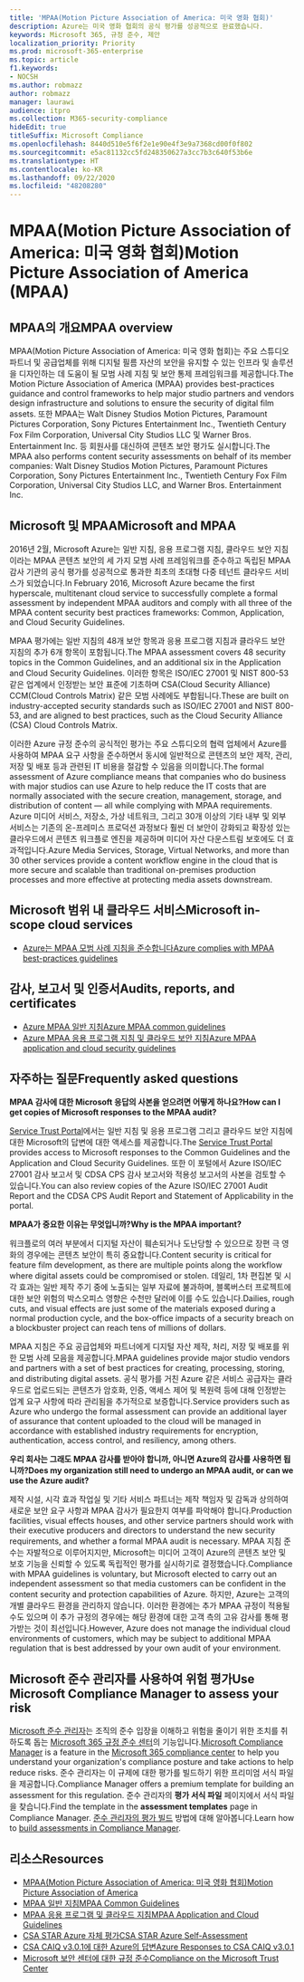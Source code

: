 ```yaml
---
title: 'MPAA(Motion Picture Association of America: 미국 영화 협회)'
description: Azure는 미국 영화 협회의 공식 평가를 성공적으로 완료했습니다.
keywords: Microsoft 365, 규정 준수, 제안
localization_priority: Priority
ms.prod: microsoft-365-enterprise
ms.topic: article
f1.keywords:
- NOCSH
ms.author: robmazz
author: robmazz
manager: laurawi
audience: itpro
ms.collection: M365-security-compliance
hideEdit: true
titleSuffix: Microsoft Compliance
ms.openlocfilehash: 8440d510e5f6f2e1e90e4f3e9a7368cd00f0f802
ms.sourcegitcommit: e5ac81132cc5fd248350627a3cc7b3c640f53b6e
ms.translationtype: HT
ms.contentlocale: ko-KR
ms.lasthandoff: 09/22/2020
ms.locfileid: "48208280"
---
```

# <a name="motion-picture-association-of-america-mpaa"></a><span data-ttu-id="89ae7-104">MPAA(Motion Picture Association of America: 미국 영화 협회)</span><span class="sxs-lookup"><span data-stu-id="89ae7-104">Motion Picture Association of America (MPAA)</span></span>

## <a name="mpaa-overview"></a><span data-ttu-id="89ae7-105">MPAA의 개요</span><span class="sxs-lookup"><span data-stu-id="89ae7-105">MPAA overview</span></span>

<span data-ttu-id="89ae7-106">MPAA(Motion Picture Association of America: 미국 영화 협회)는 주요 스튜디오 파트너 및 공급업체를 위해 디지털 필름 자산의 보안을 유지할 수 있는 인프라 및 솔루션을 디자인하는 데 도움이 될 모범 사례 지침 및 보안 통제 프레임워크를 제공합니다.</span><span class="sxs-lookup"><span data-stu-id="89ae7-106">The Motion Picture Association of America (MPAA) provides best-practices guidance and control frameworks to help major studio partners and vendors design infrastructure and solutions to ensure the security of digital film assets.</span></span> <span data-ttu-id="89ae7-107">또한 MPAA는 Walt Disney Studios Motion Pictures, Paramount Pictures Corporation, Sony Pictures Entertainment Inc., Twentieth Century Fox Film Corporation, Universal City Studios LLC 및 Warner Bros. Entertainment Inc. 등 회원사를 대신하여 콘텐츠 보안 평가도 실시합니다.</span><span class="sxs-lookup"><span data-stu-id="89ae7-107">The MPAA also performs content security assessments on behalf of its member companies: Walt Disney Studios Motion Pictures, Paramount Pictures Corporation, Sony Pictures Entertainment Inc., Twentieth Century Fox Film Corporation, Universal City Studios LLC, and Warner Bros. Entertainment Inc.</span></span>

## <a name="microsoft-and-mpaa"></a><span data-ttu-id="89ae7-108">Microsoft 및 MPAA</span><span class="sxs-lookup"><span data-stu-id="89ae7-108">Microsoft and MPAA</span></span>

<span data-ttu-id="89ae7-109">2016년 2월, Microsoft Azure는 일반 지침, 응용 프로그램 지침, 클라우드 보안 지침이라는 MPAA 콘텐츠 보안의 세 가지 모범 사례 프레임워크를 준수하고 독립된 MPAA 감사 기관의 공식 평가를 성공적으로 통과한 최초의 초대형 다중 테넌트 클라우드 서비스가 되었습니다.</span><span class="sxs-lookup"><span data-stu-id="89ae7-109">In February 2016, Microsoft Azure became the first hyperscale, multitenant cloud service to successfully complete a formal assessment by independent MPAA auditors and comply with all three of the MPAA content security best practices frameworks: Common, Application, and Cloud Security Guidelines.</span></span>

<span data-ttu-id="89ae7-110">MPAA 평가에는 일반 지침의 48개 보안 항목과 응용 프로그램 지침과 클라우드 보안 지침의 추가 6개 항목이 포함됩니다.</span><span class="sxs-lookup"><span data-stu-id="89ae7-110">The MPAA assessment covers 48 security topics in the Common Guidelines, and an additional six in the Application and Cloud Security Guidelines.</span></span> <span data-ttu-id="89ae7-111">이러한 항목은 ISO/IEC 27001 및 NIST 800-53 같은 업계에서 인정받는 보안 표준에 기초하며 CSA(Cloud Security Alliance) CCM(Cloud Controls Matrix) 같은 모범 사례에도 부합됩니다.</span><span class="sxs-lookup"><span data-stu-id="89ae7-111">These are built on industry-accepted security standards such as ISO/IEC 27001 and NIST 800-53, and are aligned to best practices, such as the Cloud Security Alliance (CSA) Cloud Controls Matrix.</span></span>

<span data-ttu-id="89ae7-112">이러한 Azure 규정 준수의 공식적인 평가는 주요 스튜디오의 협력 업체에서 Azure를 사용하여 MPAA 요구 사항을 준수하면서 동시에 일반적으로 콘텐츠의 보안 제작, 관리, 저장 및 배포 등과 관련된 IT 비용을 절감할 수 있음을 의미합니다.</span><span class="sxs-lookup"><span data-stu-id="89ae7-112">The formal assessment of Azure compliance means that companies who do business with major studios can use Azure to help reduce the IT costs that are normally associated with the secure creation, management, storage, and distribution of content — all while complying with MPAA requirements.</span></span> <span data-ttu-id="89ae7-113">Azure 미디어 서비스, 저장소, 가상 네트워크, 그리고 30개 이상의 기타 내부 및 외부 서비스는 기존의 온-프레미스 프로덕션 과정보다 훨씬 더 보안이 강화되고 확장성 있는 클라우드에서 콘텐츠 워크플로 엔진을 제공하며 미디어 자산 다운스트림 보호에도 더 효과적입니다.</span><span class="sxs-lookup"><span data-stu-id="89ae7-113">Azure Media Services, Storage, Virtual Networks, and more than 30 other services provide a content workflow engine in the cloud that is more secure and scalable than traditional on-premises production processes and more effective at protecting media assets downstream.</span></span>

## <a name="microsoft-in-scope-cloud-services"></a><span data-ttu-id="89ae7-114">Microsoft 범위 내 클라우드 서비스</span><span class="sxs-lookup"><span data-stu-id="89ae7-114">Microsoft in-scope cloud services</span></span>

- [<span data-ttu-id="89ae7-115">Azure는 MPAA 모범 사례 지침을 준수합니다</span><span class="sxs-lookup"><span data-stu-id="89ae7-115">Azure complies with MPAA best-practices guidelines</span></span>](https://aka.ms/AzureCompliance)

## <a name="audits-reports-and-certificates"></a><span data-ttu-id="89ae7-116">감사, 보고서 및 인증서</span><span class="sxs-lookup"><span data-stu-id="89ae7-116">Audits, reports, and certificates</span></span>

- [<span data-ttu-id="89ae7-117">Azure MPAA 일반 지침</span><span class="sxs-lookup"><span data-stu-id="89ae7-117">Azure MPAA common guidelines</span></span>](https://aka.ms/AzureMPAACommonGuidelines)
- [<span data-ttu-id="89ae7-118">Azure MPAA 응용 프로그램 지침 및 클라우드 보안 지침</span><span class="sxs-lookup"><span data-stu-id="89ae7-118">Azure MPAA application and cloud security guidelines</span></span>](https://aka.ms/AzureMPAAApplicationandCloudSecurityGuidelines)

## <a name="frequently-asked-questions"></a><span data-ttu-id="89ae7-119">자주하는 질문</span><span class="sxs-lookup"><span data-stu-id="89ae7-119">Frequently asked questions</span></span>

<span data-ttu-id="89ae7-120">**MPAA 감사에 대한 Microsoft 응답의 사본을 얻으려면 어떻게 하나요?**</span><span class="sxs-lookup"><span data-stu-id="89ae7-120">**How can I get copies of Microsoft responses to the MPAA audit?**</span></span>

<span data-ttu-id="89ae7-121">[Service Trust Portal](https://aka.ms/stphelp)에서는 일반 지침 및 응용 프로그램 그리고 클라우드 보안 지침에 대한 Microsoft의 답변에 대한 액세스를 제공합니다.</span><span class="sxs-lookup"><span data-stu-id="89ae7-121">The [Service Trust Portal](https://aka.ms/stphelp) provides access to Microsoft responses to the Common Guidelines and the Application and Cloud Security Guidelines.</span></span> <span data-ttu-id="89ae7-122">또한 이 포털에서 Azure ISO/IEC 27001 감사 보고서 및 CDSA CPS 감사 보고서와 적용성 보고서의 사본을 검토할 수 있습니다.</span><span class="sxs-lookup"><span data-stu-id="89ae7-122">You can also review copies of the Azure ISO/IEC 27001 Audit Report and the CDSA CPS Audit Report and Statement of Applicability in the portal.</span></span>

<span data-ttu-id="89ae7-123">**MPAA가 중요한 이유는 무엇입니까?**</span><span class="sxs-lookup"><span data-stu-id="89ae7-123">**Why is the MPAA important?**</span></span>

<span data-ttu-id="89ae7-124">워크플로의 여러 부분에서 디지털 자산이 훼손되거나 도난당할 수 있으므로 장편 극 영화의 경우에는 콘텐츠 보안이 특히 중요합니다.</span><span class="sxs-lookup"><span data-stu-id="89ae7-124">Content security is critical for feature film development, as there are multiple points along the workflow where digital assets could be compromised or stolen.</span></span> <span data-ttu-id="89ae7-125">데일리, 1차 편집본 및 시각 효과는 일반 제작 주기 중에 노출되는 일부 자료에 불과하며, 블록버스터 프로젝트에 대한 보안 위험의 박스오피스 영향은 수천만 달러에 이를 수도 있습니다.</span><span class="sxs-lookup"><span data-stu-id="89ae7-125">Dailies, rough cuts, and visual effects are just some of the materials exposed during a normal production cycle, and the box-office impacts of a security breach on a blockbuster project can reach tens of millions of dollars.</span></span>

<span data-ttu-id="89ae7-126">MPAA 지침은 주요 공급업체와 파트너에게 디지털 자산 제작, 처리, 저장 및 배포를 위한 모범 사례 모음을 제공합니다.</span><span class="sxs-lookup"><span data-stu-id="89ae7-126">MPAA guidelines provide major studio vendors and partners with a set of best practices for creating, processing, storing, and distributing digital assets.</span></span> <span data-ttu-id="89ae7-127">공식 평가를 거친 Azure 같은 서비스 공급자는 클라우드로 업로드되는 콘텐츠가 암호화, 인증, 액세스 제어 및 복원력 등에 대해 인정받는 업계 요구 사항에 따라 관리됨을 추가적으로 보증합니다.</span><span class="sxs-lookup"><span data-stu-id="89ae7-127">Service providers such as Azure who undergo the formal assessment can provide an additional layer of assurance that content uploaded to the cloud will be managed in accordance with established industry requirements for encryption, authentication, access control, and resiliency, among others.</span></span>

<span data-ttu-id="89ae7-128">**우리 회사는 그래도 MPAA 감사를 받아야 합니까, 아니면 Azure의 감사를 사용하면 됩니까?**</span><span class="sxs-lookup"><span data-stu-id="89ae7-128">**Does my organization still need to undergo an MPAA audit, or can we use the Azure audit?**</span></span>

<span data-ttu-id="89ae7-129">제작 시설, 시각 효과 작업실 및 기타 서비스 파트너는 제작 책임자 및 감독과 상의하여 새로운 보안 요구 사항과 MPAA 감사가 필요한지 여부를 파악해야 합니다.</span><span class="sxs-lookup"><span data-stu-id="89ae7-129">Production facilities, visual effects houses, and other service partners should work with their executive producers and directors to understand the new security requirements, and whether a formal MPAA audit is necessary.</span></span> <span data-ttu-id="89ae7-130">MPAA 지침 준수는 자발적으로 이루어지지만, Microsoft는 미디어 고객이 Azure의 콘텐츠 보안 및 보호 기능을 신뢰할 수 있도록 독립적인 평가를 실시하기로 결정했습니다.</span><span class="sxs-lookup"><span data-stu-id="89ae7-130">Compliance with MPAA guidelines is voluntary, but Microsoft elected to carry out an independent assessment so that media customers can be confident in the content security and protection capabilities of Azure.</span></span> <span data-ttu-id="89ae7-131">하지만, Azure는 고객의 개별 클라우드 환경을 관리하지 않습니다. 이러한 환경에는 추가 MPAA 규정이 적용될 수도 있으며 이 추가 규정의 경우에는 해당 환경에 대한 고객 측의 고유 감사를 통해 평가받는 것이 최선입니다.</span><span class="sxs-lookup"><span data-stu-id="89ae7-131">However, Azure does not manage the individual cloud environments of customers, which may be subject to additional MPAA regulation that is best addressed by your own audit of your environment.</span></span>

## <a name="use-microsoft-compliance-manager-to-assess-your-risk"></a><span data-ttu-id="89ae7-132">Microsoft 준수 관리자를 사용하여 위험 평가</span><span class="sxs-lookup"><span data-stu-id="89ae7-132">Use Microsoft Compliance Manager to assess your risk</span></span>

<span data-ttu-id="89ae7-133">[Microsoft 준수 관리자](compliance-manager.md)는 조직의 준수 입장을 이해하고 위험을 줄이기 위한 조치를 취하도록 돕는 [Microsoft 365 규정 준수 센터](microsoft-365-compliance-center.md)의 기능입니다.</span><span class="sxs-lookup"><span data-stu-id="89ae7-133">[Microsoft Compliance Manager](compliance-manager.md) is a feature in the [Microsoft 365 compliance center](microsoft-365-compliance-center.md) to help you understand your organization's compliance posture and take actions to help reduce risks.</span></span> <span data-ttu-id="89ae7-134">준수 관리자는 이 규제에 대한 평가를 빌드하기 위한 프리미엄 서식 파일을 제공합니다.</span><span class="sxs-lookup"><span data-stu-id="89ae7-134">Compliance Manager offers a premium template for building an assessment for this regulation.</span></span> <span data-ttu-id="89ae7-135">준수 관리자의 **평가 서식 파일** 페이지에서 서식 파일을 찾습니다.</span><span class="sxs-lookup"><span data-stu-id="89ae7-135">Find the template in the **assessment templates** page in Compliance Manager.</span></span> <span data-ttu-id="89ae7-136">[준수 관리자의 평가 빌드](compliance-manager-assessments.md) 방법에 대해 알아봅니다.</span><span class="sxs-lookup"><span data-stu-id="89ae7-136">Learn how to [build assessments in Compliance Manager](compliance-manager-assessments.md).</span></span>

## <a name="resources"></a><span data-ttu-id="89ae7-137">리소스</span><span class="sxs-lookup"><span data-stu-id="89ae7-137">Resources</span></span>

- [<span data-ttu-id="89ae7-138">MPAA(Motion Picture Association of America: 미국 영화 협회)</span><span class="sxs-lookup"><span data-stu-id="89ae7-138">Motion Picture Association of America</span></span>](https://www.mpaa.org/)
- [<span data-ttu-id="89ae7-139">MPAA 일반 지침</span><span class="sxs-lookup"><span data-stu-id="89ae7-139">MPAA Common Guidelines</span></span>](https://www.mpaa.org/wp-content/uploads/2015/11/MPAA-Best-Practices-Common-Guidelines_V3_0_2015_04_02_FINAL-r7.pdf)
- [<span data-ttu-id="89ae7-140">MPAA 응용 프로그램 및 클라우드 지침</span><span class="sxs-lookup"><span data-stu-id="89ae7-140">MPAA Application and Cloud Guidelines</span></span>](https://www.mpaa.org/wp-content/uploads/2015/12/MPAA-Best-Practices-App-and-Cloud_V1-0-20150507-RELEASE-CANDIDATE-6.docx)
- [<span data-ttu-id="89ae7-141">CSA STAR Azure 자체 평가</span><span class="sxs-lookup"><span data-stu-id="89ae7-141">CSA STAR Azure Self-Assessment</span></span>](https://www.microsoft.com/TrustCenter/Compliance/CSA-self-assessment)
- [<span data-ttu-id="89ae7-142">CSA CAIQ v3.0.1에 대한 Azure의 답변</span><span class="sxs-lookup"><span data-stu-id="89ae7-142">Azure Responses to CSA CAIQ v3.0.1</span></span>](https://gallery.technet.microsoft.com/Azure-Responses-to-CSA-46034a11)
- [<span data-ttu-id="89ae7-143">Microsoft 보안 센터에 대한 규정 준수</span><span class="sxs-lookup"><span data-stu-id="89ae7-143">Compliance on the Microsoft Trust Center</span></span>](https://www.microsoft.com/trust-center/compliance/compliance-overview)
